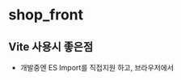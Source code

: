 # shop_front

## Vite 사용시 좋은점


- 개발중엔 ES Import를 직접지원 하고, 브라우저에서 <script module> 형태로 불러오기에 별도의 번들링이 필요없다. 필요한 파일만 컴파일 하여 메모리에 저장하기에 로딩도 빠르다.
  
- ES Import의 특성상 겹쳐진 Import로 인해 발생할 수 있는 로딩 지연을 Rollup 번들러를 이용하여 번들링시 해결하고, 프로덕션 상태로 배포가 가능하다.
  
- 코드중 컴파일이 필요한 경우에는 직접 컴파일하며, 컴파일 된 항목은 모두 메모리에 저장한다.
  
- 개발(dev)중 속도가 엄청 빠르다!
  
- 심지어 React, Preact, Svelte도 플러그인으로 지원된다!라고 할 수 있겠다. Rollup 번들러를 국내에서 사용하는 경우나, 예제등을 잘 보지 못하여 Rollup 번들러가 생소한 분들이 있으실 수 있기에, 이점만 유의하여 사용하면 될거라고 생각한다.

